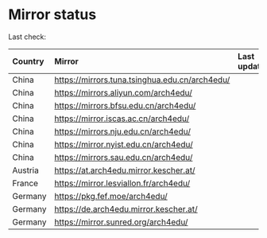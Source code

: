 <script src="./time.js"></script>
# Mirror status
Last check: <script type="text/javascript">localize(1698207660.5583286);</script>

|Country|Mirror|Last update|
|:------|:-----|:----------|
|China|https://mirrors.tuna.tsinghua.edu.cn/arch4edu/|<script type="text/javascript">localize(1698172356);</script>|
|China|https://mirrors.aliyun.com/arch4edu/|<script type="text/javascript">localize(1698172356);</script>|
|China|https://mirrors.bfsu.edu.cn/arch4edu/|<script type="text/javascript">localize(1698172356);</script>|
|China|https://mirror.iscas.ac.cn/arch4edu/|<script type="text/javascript">localize(1698172356);</script>|
|China|https://mirrors.nju.edu.cn/arch4edu/|<script type="text/javascript">localize(1698172356);</script>|
|China|https://mirror.nyist.edu.cn/arch4edu/|<script type="text/javascript">localize(1698172356);</script>|
|China|https://mirrors.sau.edu.cn/arch4edu/|<script type="text/javascript">localize(1698172356);</script>|
|Austria|https://at.arch4edu.mirror.kescher.at/|<script type="text/javascript">localize(1698172356);</script>|
|France|https://mirror.lesviallon.fr/arch4edu/|<script type="text/javascript">localize(1698172356);</script>|
|Germany|https://pkg.fef.moe/arch4edu/|<script type="text/javascript">localize(1698172356);</script>|
|Germany|https://de.arch4edu.mirror.kescher.at/|<script type="text/javascript">localize(1698172356);</script>|
|Germany|https://mirror.sunred.org/arch4edu/|<script type="text/javascript">localize(1698172356);</script>|

<script src="./tablefilter/tablefilter.js"></script>
<script src="./table.js"></script>